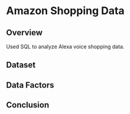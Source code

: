 # Amazon Shopping Data

## Overview
Used SQL to analyze Alexa voice shopping data.

## Dataset

## Data Factors

## Conclusion
